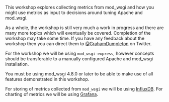 This workshop explores collecting metrics from mod_wsgi and how you might use metrics as input to decisions around tuning Apache and mod_wsgi.

As a whole, the workshop is still very much a work in progress and there are many more topics which will eventually be covered. Completion of the workshop may take some time. If you have any feedback about the workshop then you can direct them to [@GrahamDumpleton](https://twitter.com/GrahamDumpleton) on Twitter.

For the workshop we will be using `mod_wsgi-express`, however concepts should be transferable to a manually configured Apache and mod_wsgi installation.

You must be using mod_wsgi 4.8.0 or later to be able to make use of all features demonstrated in this workshop.

For storing of metrics collected from `mod_wsgi` we will be using [InfluxDB](https://www.influxdata.com/). For charting of metrics we will be using [Grafana](https://grafana.com/).

